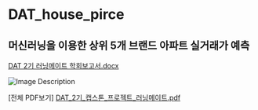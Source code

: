 # DAT_house_pirce

## 머신러닝을 이용한 상위 5개 브랜드 아파트 실거래가 예측

[DAT 2기 러닝메이트 학회보고서.docx](https://github.com/vividbaek/DAT_house_pirce/files/15281702/DAT.2.docx)

![Image Description](https://raw.githubusercontent.com/vividbaek/DAT_house_pirce/main/Code/dat.png)

[전체 PDF보기]
[DAT_2기_캡스톤_프로젝트_러닝메이트.pdf](https://github.com/vividbaek/DAT_house_pirce/files/15281765/DAT_2._._._.pdf)




